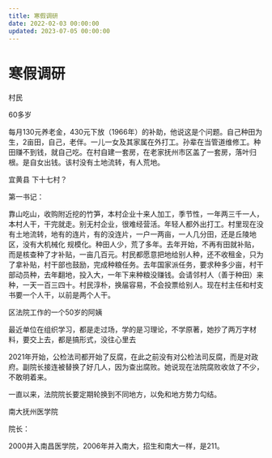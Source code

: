 ```yaml
---
title: 寒假调研
date: 2022-02-03 00:00:00
updated: 2023-07-05 00:00:00
---
```


# 寒假调研

村民

60多岁

每月130元养老金，430元下放（1966年）的补助，他说这是个问题。自己种田为生，2亩田，自己，老伴。一儿一女及其家属在外打工。孙辈在当管道维修工。种田赚不到钱，就自己吃。在村自建一套房，在老家抚州市区盖了一套房，落叶归根。是自女出钱。该村没有土地流转，有人荒地。

宜黄县 下十七村？

第一书记：

靠山吃山，收购附近挖的竹笋，本村企业十来人加工，季节性，一年两三千一人，本村人干，干完就走。别无村企业，很难经营活。年轻人都外出打工。村里现在没有土地流转，地有的连片，有的没连片，一户一两亩，一人几分田，还是丘陵地区，没有大机械化 规模化。种田人少，荒了多年。去年开始，不再有田就补贴，而是核查种了才补贴，一亩几百元。村民都愿意把地给别人种，还不收租金，只为了拿补贴，村干部也鼓励，完成种粮任务。去年国家派任务，要求种多少亩，村干部动员种，去年翻地，投入大，一年下来种粮没赚钱。会请邻村人（善于种田）来种，一天一百三四十。村民淳朴，换届容易，不会投票给别人。现在村主任和村支书要一个人干，以前是两个人干。

区法院工作的一个50岁的阿姨

最近单位在组织学习，都是走过场，学的是习理论，不学原著，她抄了两万字材料，要交上去，都是搞形式，没往心里去

2021年开始，公检法司都开始了反腐，在此之前没有对公检法司反腐，而是对政府。副院长接连被替换了好几人，因为查出腐败。她说现在法院腐败收敛了不少，不敢明着来。

一直以来，法院院长要定期轮换到不同地方，以免和地方势力勾结。

南大抚州医学院

院长：

2000并入南昌医学院，2006年并入南大，招生和南大一样，是211。

